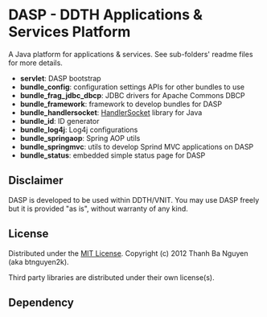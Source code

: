 DASP - DDTH Applications & Services Platform
============================================

A Java platform for applications & services. See sub-folders' readme files for more details.

* **servlet**: DASP bootstrap
* **bundle_config**: configuration settings APIs for other bundles to use
* **bundle\_frag\_jdbc_dbcp**: JDBC drivers for Apache Commons DBCP
* **bundle_framework**: framework to develop bundles for DASP
* **bundle_handlersocket**: [HandlerSocket](https://github.com/killme2008/hs4j) library for Java
* **bundle_id**: ID generator
* **bundle_log4j**: Log4j configurations
* **bundle_springaop**: Spring AOP utils
* **bundle_springmvc**: utils to develop Sprind MVC applications on DASP
* **bundle_status**: embedded simple status page for DASP

Disclaimer
----------
DASP is developed to be used within DDTH/VNIT. You may use DASP freely but it is provided "as is", without warranty of any kind. 

License
-------
Distributed under the [MIT License](http://opensource.org/licenses/mit-license.php). Copyright (c) 2012 Thanh Ba Nguyen (aka btnguyen2k).

Third party libraries are distributed under their own license(s).

Dependency
----------
